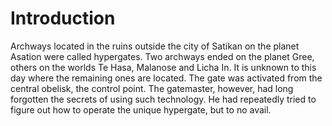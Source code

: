 # Introduction

Archways located in the ruins outside the city of Satikan on the planet Asation were called hypergates.
Two archways ended on the planet Gree, others on the worlds Te Hasa, Malanose and Licha In.
It is unknown to this day where the remaining ones are located.
The gate was activated from the central obelisk, the control point.
The gatemaster, however, had long forgotten the secrets of using such technology.
He had repeatedly tried to figure out how to operate the unique hypergate, but to no avail.
